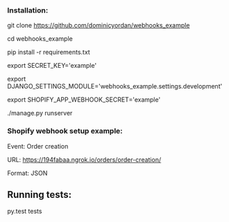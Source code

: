 ### Installation:

  git clone https://github.com/dominicyordan/webhooks_example

  cd webhooks_example

  pip install -r requirements.txt

  export SECRET_KEY='example'

  export DJANGO_SETTINGS_MODULE='webhooks_example.settings.development'

  export SHOPIFY_APP_WEBHOOK_SECRET='example'

  ./manage.py runserver


### Shopify webhook setup example:

  Event: Order creation

  URL: https://194fabaa.ngrok.io/orders/order-creation/

  Format: JSON


## Running tests:

  py.test tests
